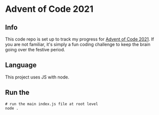 # Advent of Code 2021

## Info

This code repo is set up to track my progress for [Advent of Code 2021](https://adventofcode.com/2021). If you are not familiar, it's simply a fun coding challenge to keep the brain going over the festive period. 

## Language

This project uses JS with node. 


## Run the 
```shell script
# run the main index.js file at root level
node . 

```
